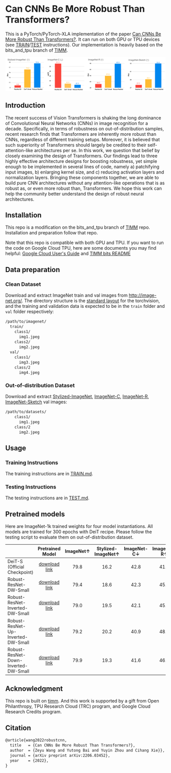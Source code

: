 # Can CNNs Be More Robust Than Transformers?  
This is a PyTorch/PyTorch-XLA implementation of the paper  [Can CNNs Be More Robust Than Transformers?](https://arxiv.org/abs/2206.03452).
It can run on both GPU or TPU devices (see [TRAIN](https://github.com/UCSC-VLAA/RobustCNN/blob/main/TRAIN.md)/[TEST](https://github.com/UCSC-VLAA/RobustCNN/blob/main/TEST.md) instructions).
Our implementation is heavily based on the bits_and_tpu branch of [TIMM](https://github.com/rwightman/pytorch-image-models/tree/bits_and_tpu).

<div align="center">
  <img src="teaser.png"/>
</div>


## Introduction
The recent success of Vision Transformers is shaking the long dominance of Convolutional Neural Networks (CNNs) in 
image recognition for a decade. Specifically, in terms of robustness on out-of-distribution samples, 
recent research finds that Transformers are inherently more robust than CNNs, regardless of different training setups. 
Moreover, it is believed that such superiority of Transformers should largely be credited to 
their self-attention-like architectures per se. 
In this work, we question that belief by closely examining the design of Transformers. 
Our findings lead to three highly effective architecture designs for boosting robustness, 
yet simple enough to be implemented in several lines of code, 
namely a) patchifying input images, b) enlarging kernel size, and c) reducing activation layers and normalization layers. 
Bringing these components together, we are able to build pure CNN architectures without any attention-like operations 
that is as robust as, or even more robust than, Transformers. 
We hope this work can help the community better understand the design of robust neural architectures.


## Installation

This repo is a modification on the bits_and_tpu branch of [TIMM](https://github.com/rwightman/pytorch-image-models/tree/bits_and_tpu) repo. 
Installation and preparation follow that repo.

Note that this repo is compatible with both GPU and TPU. If you want to run the code on Google Cloud TPU, here are some documents you may find helpful:
[Google Cloud User's Guide](https://cloud.google.com/tpu/docs/pytorch-xla-ug-tpu-vm) and [TIMM bits README](https://github.com/rwightman/pytorch-image-models/blob/bits_and_tpu/timm/bits/README.md)

## Data preparation

### Clean Dataset

Download and extract ImageNet train and val images from http://image-net.org/.
The directory structure is the [standard layout](https://pytorch.org/docs/stable/torchvision/datasets.html#imagefolder) for the torchvision, and the training and validation data is expected to be in the `train` folder and `val` folder respectively:

```
/path/to/imagenet/
  train/
    class1/
      img1.jpeg
    class2/
      img2.jpeg
  val/
    class1/
      img3.jpeg
    class/2
      img4.jpeg
```

### Out-of-distribution Dataset

Download and extract [Stylized-ImageNet](https://github.com/rgeirhos/Stylized-ImageNet), [ImageNet-C](https://github.com/hendrycks/robustness), 
[ImageNet-R](https://github.com/hendrycks/imagenet-r), [ImageNet-Sketch](https://github.com/HaohanWang/ImageNet-Sketch) val images:

```
/path/to/datasets/
    class1/
      img1.jpeg
    class/2
      img2.jpeg
```

## Usage

### Training Instructions
The training instructions are in [TRAIN.md](TRAIN.md).

### Testing Instructions
The testing instructions are in [TEST.md](TEST.md).

## Pretrained models

Here are ImageNet-1k trained weights for four model instantiations. All models are trained for 300 epochs with DeiT recipe. 
Please follow the testing script to evaluate them on out-of-distribution dataset.

|                                       |                                          Pretrained Model                                           | ImageNet&#8593; | Stylized-ImageNet&#8593;  | ImageNet-C&#8595;  | ImageNet-R&#8593;  | ImageNet-Sketch&#8593;  |
| ------------------------------------- | :-------------------------------------------------------------------------------------------------: | :--------------:| :-----------------------: | :----------------: | :----------------: |:----------------------: |
| DeiT-S  (Official Checkpoint)         | [download link](https://github.com/facebookresearch/deit)                                           |       79.8      |           16.2            |        42.8        |        41.9        |          29.1           |
| Robust-ResNet-DW-Small                | [download link](https://drive.google.com/file/d/1cbS3NGkkzKw2Uhq8ATMbsoGjIx8zhwgv/view?usp=sharing) |       79.4      |           18.6            |        42.3        |        45.9        |          33.0           |
| Robust-ResNet-Inverted-DW-Small       | [download link](https://drive.google.com/file/d/1g551TsZmVrSZ4BXje9RcT7gG_UjjFQmO/view?usp=sharing) |       79.0      |           19.5            |        42.1        |        45.9        |          32.8           |
| Robust-ResNet-Up-Inverted-DW-Small    | [download link](https://drive.google.com/file/d/1lQ0zPqO6nmtXWt5r9d-M4k_GHVeW41Qy/view?usp=sharing) |       79.2      |           20.2            |        40.9        |        48.7        |          35.2           |
| Robust-ResNet-Down-Inverted-DW-Small  | [download link](https://drive.google.com/file/d/1gZVclPJXT50F6iAJHUv8Z6wG6C0ZhXds/view?usp=sharing) |       79.9      |           19.3            |        41.6        |        46.0        |          32.8           |



## Acknowledgment

This repo is built on [timm](https://github.com/rwightman/pytorch-image-models). 
And this work is supported by a gift from Open Philanthropy, TPU Research Cloud (TRC) program, and Google Cloud Research Credits program.


## Citation

```
@article{wang2022robustcnn,
  title   = {Can CNNs Be More Robust Than Transformers?}, 
  author  = {Zeyu Wang and Yutong Bai and Yuyin Zhou and Cihang Xie}},
  journal = {arXiv preprint arXiv:2206.03452},
  year    = {2022},
}
```
